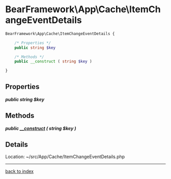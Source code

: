 # BearFramework\App\Cache\ItemChangeEventDetails

```php
BearFramework\App\Cache\ItemChangeEventDetails {

	/* Properties */
	public string $key

	/* Methods */
	public __construct ( string $key )

}
```

## Properties

##### public string $key

## Methods

##### public [__construct](bearframework.app.cache.itemchangeeventdetails.__construct.method.md) ( string $key )

## Details

Location: ~/src/App/Cache/ItemChangeEventDetails.php

---

[back to index](index.md)

